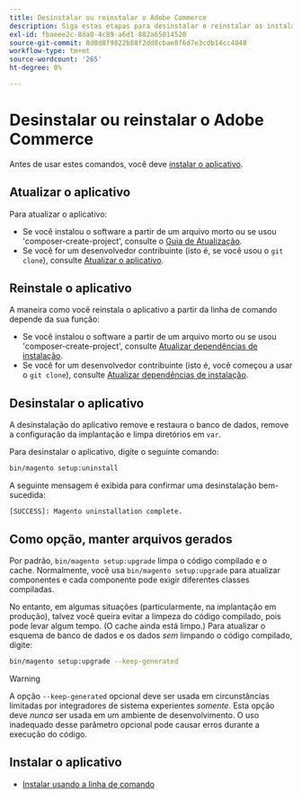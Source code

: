 ```yaml
---
title: Desinstalar ou reinstalar o Adobe Commerce
description: Siga estas etapas para desinstalar e reinstalar as instalações locais do Adobe Commerce.
exl-id: fbaeee2c-8da0-4c89-a6d1-882a65014520
source-git-commit: 8d0d8f9822b88f2dd8cbae8f6d7e3cdb14cc4848
workflow-type: tm+mt
source-wordcount: '265'
ht-degree: 0%

---
```


# Desinstalar ou reinstalar o Adobe Commerce

Antes de usar estes comandos, você deve [instalar o aplicativo](../tutorials/install.md).

## Atualizar o aplicativo

Para atualizar o aplicativo:

* Se você instalou o software a partir de um arquivo morto ou se usou &#39;composer-create-project&#39;, consulte o [Guia de Atualização](../../upgrade/overview.md).
* Se você for um desenvolvedor contribuinte (isto é, se você usou o `git clone`), consulte [Atualizar o aplicativo](../../upgrade/developer/git-installs.md).

## Reinstale o aplicativo

A maneira como você reinstala o aplicativo a partir da linha de comando depende da sua função:

* Se você instalou o software a partir de um arquivo morto ou se usou &#39;composer-create-project&#39;, consulte [Atualizar dependências de instalação](https://developer.adobe.com/commerce/contributor/guides/install/update-dependencies/).
* Se você for um desenvolvedor contribuinte (isto é, você começou a usar o `git clone`), consulte [Atualizar dependências de instalação](https://developer.adobe.com/commerce/contributor/guides/install/update-dependencies/).

## Desinstalar o aplicativo

A desinstalação do aplicativo remove e restaura o banco de dados, remove a configuração da implantação e limpa diretórios em `var`.

Para desinstalar o aplicativo, digite o seguinte comando:

```bash
bin/magento setup:uninstall
```

A seguinte mensagem é exibida para confirmar uma desinstalação bem-sucedida:

```terminal
[SUCCESS]: Magento uninstallation complete.
```

## Como opção, manter arquivos gerados

Por padrão, `bin/magento setup:upgrade` limpa o código compilado e o cache. Normalmente, você usa `bin/magento setup:upgrade` para atualizar componentes e cada componente pode exigir diferentes classes compiladas.

No entanto, em algumas situações (particularmente, na implantação em produção), talvez você queira evitar a limpeza do código compilado, pois pode levar algum tempo. (O cache ainda está limpo.) Para atualizar o esquema de banco de dados e os dados *sem* limpando o código compilado, digite:

```bash
bin/magento setup:upgrade --keep-generated
```

>[!WARNING]
>
>A opção `--keep-generated` opcional deve ser usada em circunstâncias limitadas por integradores de sistema experientes *somente*. Esta opção deve *nunca* ser usada em um ambiente de desenvolvimento. O uso inadequado desse parâmetro opcional pode causar erros durante a execução do código.

## Instalar o aplicativo

* [Instalar usando a linha de comando](../advanced.md)
